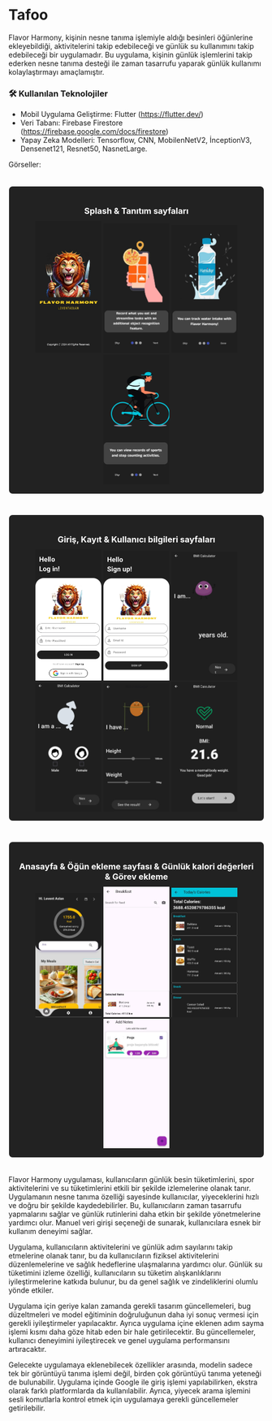 # Tafoo
Flavor Harmony, kişinin nesne tanıma işlemiyle aldığı besinleri öğünlerine ekleyebildiği, aktivitelerini takip edebileceği ve günlük su kullanımını takip edebileceği bir uygulamadır. Bu uygulama, kişinin günlük işlemlerini takip ederken nesne tanıma desteği ile zaman tasarrufu yaparak günlük kullanımı kolaylaştırmayı amaçlamıştır.



### 🛠 Kullanılan Teknolojiler

- Mobil Uygulama Geliştirme: Flutter (https://flutter.dev/)
- Veri Tabanı: Firebase Firestore (https://firebase.google.com/docs/firestore)
- Yapay Zeka Modelleri: Tensorflow, CNN, MobilenNetV2, İnceptionV3, Densenet121, Resnet50, NasnetLarge.

Görseller:

<div align="center"> 

  <div style="border: 1px solid white; padding: 15px; margin: 20px auto; display: inline-block; border-radius: 8px; background-color: #222;">
    <h3 style="color: white; margin-bottom: 10px;">Splash & Tanıtım sayfaları</h3>
    <img src="readme-assets/splash-screen.jpeg" width="130" />
    <img src="readme-assets/acilisekrani1.jpeg" width="130" />
    <img src="readme-assets/acilisekrani2.jpeg" width="130" />
    <img src="readme-assets/acilisekrani3.jpeg" width="130" />
  </div>

  <div style="border: 1px solid white; padding: 15px; margin: 20px auto; display: inline-block; border-radius: 8px; background-color: #222;">
    <h3 style="color: white; margin-bottom: 10px;">Giriş, Kayıt & Kullanıcı bilgileri sayfaları</h3>
    <img src="readme-assets/login.jpeg" width="130" />
    <img src="readme-assets/signup.jpeg" width="130" />
    <img src="readme-assets/age.jpeg" width="130" />
    <img src="readme-assets/gender.jpeg" width="130" />
    <img src="readme-assets/heightsandweights.jpeg" width="130" />
    <img src="readme-assets/bmiscore.jpeg" width="130" />

  </div>

  <div style="border: 1px solid white; padding: 15px; margin: 20px auto; display: inline-block; border-radius: 8px; background-color: #222;">
    <h3 style="color: white; margin-bottom: 10px;">Anasayfa & Öğün ekleme sayfası & Günlük kalori değerleri & Görev ekleme</h3>
    <img src="readme-assets/homepage_new.jpeg" width="130" />
    <img src="readme-assets/breakfast.jpeg" width="130" />
    <img src="readme-assets/gunlukkalori.jpeg" width="130" />
    <img src="readme-assets/addNotes.jpeg" width="130" />
  </div>

</div>


Flavor Harmony uygulaması, kullanıcıların günlük besin tüketimlerini, spor aktivitelerini ve su tüketimlerini etkili bir şekilde izlemelerine olanak tanır. Uygulamanın nesne tanıma özelliği sayesinde kullanıcılar, yiyeceklerini hızlı ve doğru bir şekilde kaydedebilirler. Bu, kullanıcıların zaman tasarrufu yapmalarını sağlar ve günlük rutinlerini daha etkin bir şekilde yönetmelerine yardımcı olur. Manuel veri girişi seçeneği de sunarak, kullanıcılara esnek bir kullanım deneyimi sağlar.

Uygulama, kullanıcıların aktivitelerini ve günlük adım sayılarını takip etmelerine olanak tanır, bu da kullanıcıların fiziksel aktivitelerini düzenlemelerine ve sağlık hedeflerine ulaşmalarına yardımcı olur. Günlük su tüketimini izleme özelliği, kullanıcıların su tüketim alışkanlıklarını iyileştirmelerine katkıda bulunur, bu da genel sağlık ve zindeliklerini olumlu yönde etkiler.

Uygulama için geriye kalan zamanda gerekli tasarım güncellemeleri, bug düzeltmeleri ve model eğitiminin doğruluğunun daha iyi sonuç vermesi için gerekli iyileştirmeler yapılacaktır. Ayrıca uygulama içine eklenen adım sayma işlemi kısmı daha göze hitab eden bir hale getirilecektir. Bu güncellemeler, kullanıcı deneyimini iyileştirecek ve genel uygulama performansını artıracaktır.

Gelecekte uygulamaya eklenebilecek özellikler arasında, modelin sadece tek bir görüntüyü tanıma işlemi değil, birden çok görüntüyü tanıma yeteneği de bulunabilir. Uygulama içinde Google ile giriş işlemi yapılabilirken, ekstra olarak farklı platformlarda da kullanılabilir. Ayrıca, yiyecek arama işlemini sesli komutlarla kontrol etmek için uygulamaya gerekli güncellemeler getirilebilir.
